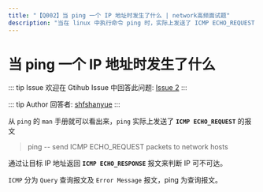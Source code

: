 ```yaml
---
title: "【Q002】当 ping 一个 IP 地址时发生了什么 | network高频面试题"
description: "当在 linux 中执行命令 ping 时，实际上发送了 ICMP ECHO_REQUEST 报文信息进行查询，通过让目标 IP 地址返回 ICMP ECHO_RESPONSE 报文来判断 IP 是否可达  字节跳动面试题、阿里腾讯面试题、美团小米面试题。"
---
```


# 当 ping 一个 IP 地址时发生了什么

::: tip Issue
欢迎在 Gtihub Issue 中回答此问题: [Issue 2](https://github.com/shfshanyue/Daily-Question/issues/2)
:::

::: tip Author
回答者: [shfshanyue](https://github.com/shfshanyue)
:::

从 `ping` 的 `man` 手册就可以看出来，`ping` 实际上发送了 **`ICMP ECHO_REQUEST`** 的报文

> ping -- send ICMP ECHO_REQUEST packets to network hosts

通过让目标 IP 地址返回 **`ICMP ECHO_RESPONSE`** 报文来判断 IP 可不可达。

`ICMP` 分为 `Query` 查询报文及 `Error Message` 报文，ping 为查询报文。
